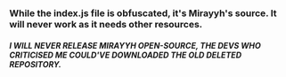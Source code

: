### While the index.js file is obfuscated, it's Mirayyh's source. It will never work as it needs other resources.

##### I WILL NEVER RELEASE MIRAYYH OPEN-SOURCE, THE DEVS WHO CRITICISED ME COULD'VE DOWNLOADED THE OLD DELETED REPOSITORY.
